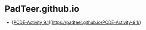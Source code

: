 # PadTeer.github.io
* [[PCDE-Activity 9.1](https://padteer.github.io/PCDE-Activity-9.1/)](https://padteer.github.io/PCDE-Activity-9.1/)
